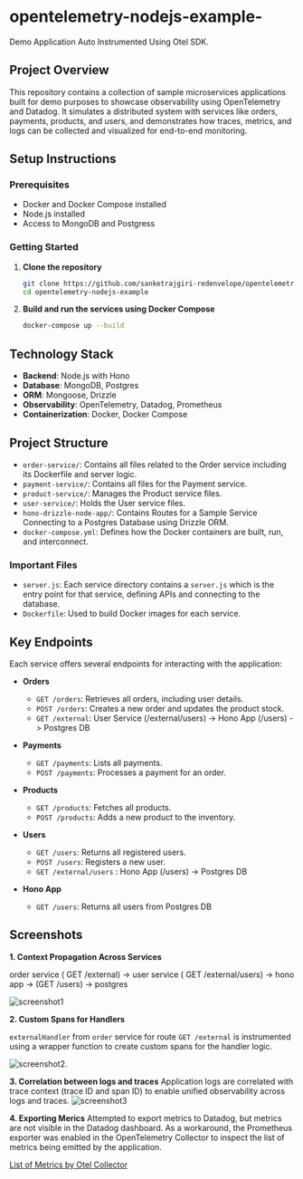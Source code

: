 # opentelemetry-nodejs-example-
Demo Application Auto Instrumented Using Otel SDK.

## Project Overview

This repository contains a collection of sample microservices applications built for demo purposes to showcase observability using OpenTelemetry and Datadog. It simulates a distributed system with services like orders, payments, products, and users, and demonstrates how traces, metrics, and logs can be collected and visualized for end-to-end monitoring.

## Setup Instructions

### Prerequisites

- Docker and Docker Compose installed
- Node.js installed
- Access to MongoDB and Postgress

### Getting Started

1. **Clone the repository**
   ```bash
   git clone https://github.com/sanketrajgiri-redenvelope/opentelemetry-nodejs-example.git
   cd opentelemetry-nodejs-example
   ```

2. **Build and run the services using Docker Compose**
   ```bash
   docker-compose up --build
   ```

## Technology Stack

- **Backend**: Node.js with Hono
- **Database**: MongoDB, Postgres
-  **ORM**: Mongoose, Drizzle
- **Observability**: OpenTelemetry, Datadog, Prometheus
- **Containerization**: Docker, Docker Compose

## Project Structure

- `order-service/`: Contains all files related to the Order service including its Dockerfile and server logic.
- `payment-service/`: Contains all files for the Payment service.
- `product-service/`: Manages the Product service files.
- `user-service/`: Holds the User service files.
- `hono-drizzle-node-app/`: Contains Routes for a Sample Service Connecting to a Postgres Database using Drizzle ORM.
- `docker-compose.yml`: Defines how the Docker containers are built, run, and interconnect.

### Important Files

- `server.js`: Each service directory contains a `server.js` which is the entry point for that service, defining APIs and connecting to the database.
- `Dockerfile`: Used to build Docker images for each service.

## Key Endpoints

Each service offers several endpoints for interacting with the application:

- **Orders**
  - `GET /orders`: Retrieves all orders, including user details.
  - `POST /orders`: Creates a new order and updates the product stock.
  - `GET /external`: User Service (/external/users) -> Hono App (/users) -> Postgres DB

- **Payments**
  - `GET /payments`: Lists all payments.
  - `POST /payments`: Processes a payment for an order.

- **Products**
  - `GET /products`: Fetches all products.
  - `POST /products`: Adds a new product to the inventory.

- **Users**
  - `GET /users`: Returns all registered users.
  - `POST /users`: Registers a new user.
  - `GET /external/users` : Hono App (/users) -> Postgres DB

- **Hono App**
  - `GET /users`: Returns all users from Postgres DB


## Screenshots

**1. Context Propagation Across Services**

  order service ( GET /external) -> user service ( GET /external/users) -> hono app -> (GET /users) -> postgres

  ![screenshot1](./docs/Screenshot%202025-06-26%20at%204.53.41 PM.png)

**2.  Custom Spans for Handlers**

  `externalHandler` from `order` service for route `GET /external` is instrumented using a wrapper function to create custom spans for the handler logic.

  ![screenshot2](./docs/Screenshot%202025-06-27%20at%209.53.10 AM.png).

**3. Correlation between logs and traces**
  Application logs are correlated with trace context (trace ID and span ID) to enable unified observability across logs and traces.
  ![screenshot3](./docs/Screenshot%202025-06-27%20at%2010.02.14 AM.png)

**4. Exporting Merics** 
  Attempted to export metrics to Datadog, but metrics are not visible in the Datadog dashboard.
  As a workaround, the Prometheus exporter was enabled in the OpenTelemetry Collector to inspect the list of metrics being emitted by the application.
  
  [List of Metrics by Otel Collector](./docs/Otel-Metrics)
